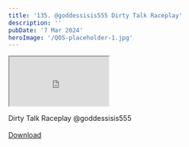 ```yaml
---
title: '135. @goddessisis555 Dirty Talk Raceplay'
description: ''
pubDate: '7 Mar 2024'
heroImage: '/QOS-placeholder-1.jpg'
---
```

<iframe src="https://drive.google.com/file/d/1bKbgYC_EDO2QQAJYW_e1rjMNEHT5kEHf/preview" width="200" height="100" allow="autoplay" allowfullscreen="allowfullscreen"></iframe>

Dirty Talk Raceplay @goddessisis555
<br>
<br>
<a class="read_more" href="https://drive.google.com/file/d/1bKbgYC_EDO2QQAJYW_e1rjMNEHT5kEHf/view?usp=sharing">Download</a>